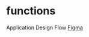 # functions

Application Design Flow
<a href="https://www.figma.com/file/tyOtM4AwuwePpFpmYHZ2zP/Application-Flow-Diagram?node-id=0%3A1"> Figma </a>
